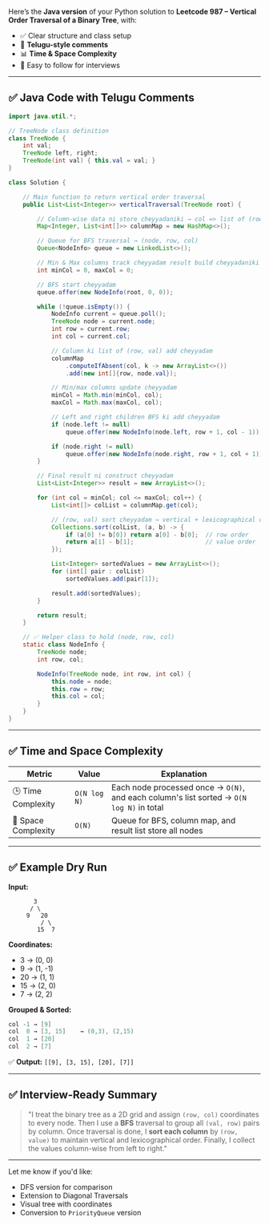 Here’s the **Java version** of your Python solution to **Leetcode 987 – Vertical Order Traversal of a Binary Tree**, with:

* ✅ Clear structure and class setup
* 💬 **Telugu-style comments**
* 📊 **Time & Space Complexity**
* 🧪 Easy to follow for interviews

---

## ✅ Java Code with Telugu Comments

```java
import java.util.*;

// TreeNode class definition
class TreeNode {
    int val;
    TreeNode left, right;
    TreeNode(int val) { this.val = val; }
}

class Solution {

    // Main function to return vertical order traversal
    public List<List<Integer>> verticalTraversal(TreeNode root) {

        // Column-wise data ni store cheyyadaniki → col => list of (row, val)
        Map<Integer, List<int[]>> columnMap = new HashMap<>();

        // Queue for BFS traversal → (node, row, col)
        Queue<NodeInfo> queue = new LinkedList<>();

        // Min & Max columns track cheyyadam result build cheyyadaniki
        int minCol = 0, maxCol = 0;

        // BFS start cheyyadam
        queue.offer(new NodeInfo(root, 0, 0));

        while (!queue.isEmpty()) {
            NodeInfo current = queue.poll();
            TreeNode node = current.node;
            int row = current.row;
            int col = current.col;

            // Column ki list of (row, val) add cheyyadam
            columnMap
                .computeIfAbsent(col, k -> new ArrayList<>())
                .add(new int[]{row, node.val});

            // Min/max columns update cheyyadam
            minCol = Math.min(minCol, col);
            maxCol = Math.max(maxCol, col);

            // Left and right children BFS ki add cheyyadam
            if (node.left != null)
                queue.offer(new NodeInfo(node.left, row + 1, col - 1));

            if (node.right != null)
                queue.offer(new NodeInfo(node.right, row + 1, col + 1));
        }

        // Final result ni construct cheyyadam
        List<List<Integer>> result = new ArrayList<>();

        for (int col = minCol; col <= maxCol; col++) {
            List<int[]> colList = columnMap.get(col);

            // (row, val) sort cheyyadam → vertical + lexicographical order maintain cheyyadam
            Collections.sort(colList, (a, b) -> {
                if (a[0] != b[0]) return a[0] - b[0];  // row order
                return a[1] - b[1];                    // value order
            });

            List<Integer> sortedValues = new ArrayList<>();
            for (int[] pair : colList)
                sortedValues.add(pair[1]);

            result.add(sortedValues);
        }

        return result;
    }

    // ✅ Helper class to hold (node, row, col)
    static class NodeInfo {
        TreeNode node;
        int row, col;

        NodeInfo(TreeNode node, int row, int col) {
            this.node = node;
            this.row = row;
            this.col = col;
        }
    }
}
```

---

## ✅ Time and Space Complexity

| Metric              | Value        | Explanation                                                                              |
| ------------------- | ------------ | ---------------------------------------------------------------------------------------- |
| 🕒 Time Complexity  | `O(N log N)` | Each node processed once → `O(N)`, and each column's list sorted → `O(N log N)` in total |
| 🧠 Space Complexity | `O(N)`       | Queue for BFS, column map, and result list store all nodes                               |

---

## ✅ Example Dry Run

**Input:**

```text
       3
      / \
     9   20
         / \
        15  7
```

**Coordinates:**

* 3 → (0, 0)
* 9 → (1, -1)
* 20 → (1, 1)
* 15 → (2, 0)
* 7 → (2, 2)

**Grouped & Sorted:**

```java
col -1 → [9]
col  0 → [3, 15]    → (0,3), (2,15)
col  1 → [20]
col  2 → [7]
```

✅ **Output:** `[[9], [3, 15], [20], [7]]`

---

## ✅ Interview-Ready Summary

> "I treat the binary tree as a 2D grid and assign `(row, col)` coordinates to every node. Then I use a **BFS** traversal to group all `(val, row)` pairs by column. Once traversal is done, I **sort each column** by `(row, value)` to maintain vertical and lexicographical order. Finally, I collect the values column-wise from left to right."

---

Let me know if you'd like:

* DFS version for comparison
* Extension to Diagonal Traversals
* Visual tree with coordinates
* Conversion to `PriorityQueue` version
